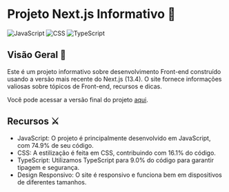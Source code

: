 # Projeto Next.js Informativo 📑

![JavaScript](https://img.shields.io/badge/JavaScript-74.9%25-yellow)
![CSS](https://img.shields.io/badge/CSS-16.1%25-blue)
![TypeScript](https://img.shields.io/badge/TypeScript-9.0%25-green)

## Visão Geral 👀

Este é um projeto informativo sobre desenvolvimento Front-end construído usando a versão mais recente do Next.js (13.4). O site fornece informações valiosas sobre tópicos de Front-end, recursos e dicas.

Você pode acessar a versão final do projeto [aqui](https://652d2b4bc02bca02ced76706--bucolic-figolla-46579a.netlify.app/).

## Recursos ⚔️

- JavaScript: O projeto é principalmente desenvolvido em JavaScript, com 74.9% de seu código.
- CSS: A estilização é feita em CSS, contribuindo com 16.1% do código.
- TypeScript: Utilizamos TypeScript para 9.0% do código para garantir tipagem e segurança.
- Design Responsivo: O site é responsivo e funciona bem em dispositivos de diferentes tamanhos.


